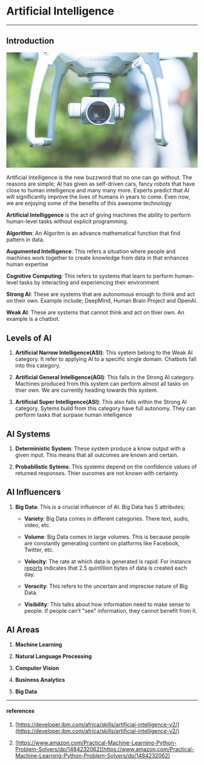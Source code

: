 # Artificial Intelligence

---

## Introduction

![](../images/ai.jpg)

Artificial Intelligence is the new buzzword that no one can go without. The reasons are simple; AI has given as self-driven cars, fancy robots that have close to human intelligence and many many more. Experts predict that AI will significantly improve the lives of humans in years to come. Even now, we are enjoying some of the benefits of this awesome technology

**Artificial Intelliggence** is the act of giving machines the ability to perform human-level tasks without explicit programming.

**Algorithm**: An Algoritm is an advance mathematical function that find pattern in data.

**Augumented Intelligence**: This refers a situation where people and machines work together to create knowledge from data in that enhances human expertise

**Cognitive Computing**: This refers to systems that learn to perform human-level tasks by interacting and experiencing their environment

**Strong AI**: These are systems that are autonomous enough to think and act on their own. Example include; DeepMind, Human Brain Project and OpenAI.

**Weak AI**: These are systems that cannot think and act on thier own. An example is a chatbot.

## Levels of AI

1. **Artificial Narrow Intelligence(ASI)**: This syetem belong to the Weak AI category. It refer to applying AI to a specific single domain. Chatbots fall into this category.

2. **Artificial General Intelligence(AGI)**: This falls in the Strong AI category. Machines produced from this system can perform almost all tasks on thier own. We are currently heading towards this system.

3. **Artificial Super Intelligence(ASI)**: This also falls within the Strong AI category. Sytems build from this category have full autonomy. They can perform tasks that surpase human intelligence

## AI Systems

1. **Deterministic System**: These system produce a know output with a given input. This means that all outcomes are known and certain.

2. **Probabilistic Sytems**: This systems depend on the confidence values of returned responses. Thier oucomes are not known with certainty.

## AI Influencers

1. **Big Data**: This is a crucial influencer of AI. Big Data has 5 attributes;

   - **Variety**: Big Data comes in different categories. There text, audio, video, etc.

   - **Volume**: Big Data comes in large volumes. This is because people are constantly generating content on platforms like Facebook, Twitter, etc.

   - **Velocity**: The rate at which data is generated is rapid. For instance [reports](https://www.forbes.com/sites/bernardmarr/2018/05/21/how-much-data-do-we-create-every-day-the-mind-blowing-stats-everyone-should-read/#1d4ca38f60ba) indicates that 2.5 quintillion bytes of data is created each day.

   - **Veracity**: This refers to the uncertain and imprecise nature of Big Data.

   - **Visibility**: This talks about how information need to make sense to people. If people can't "see" information, they cannot benefit from it.

## AI Areas

1.  **Machine Learning**

2.  **Natural Language Processing**

3.  **Computer Vision**

4.  **Business Analytics**

5.  **Big Data**

---

#### references

1. [https://developer.ibm.com/africa/skills/artificial-intelligence-v2/](https://developer.ibm.com/africa/skills/artificial-intelligence-v2/)

2. [https://www.amazon.com/Practical-Machine-Learning-Python-Problem-Solvers/dp/1484232062](https://www.amazon.com/Practical-Machine-Learning-Python-Problem-Solvers/dp/1484232062)
